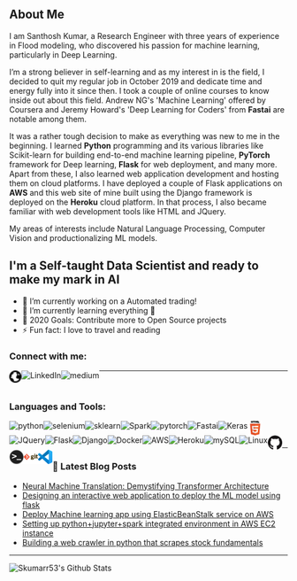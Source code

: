 ## About Me

I am Santhosh Kumar, a Research Engineer with three years of experience in Flood modeling, who discovered his passion for machine learning, particularly in Deep Learning.

I’m a strong believer in self-learning and as my interest in is the field, I decided to quit my regular job in October 2019 and dedicate time and energy fully into it since then. I took a couple of online courses to know inside out about this field. Andrew NG's 'Machine Learning' offered by Coursera and Jeremy Howard's 'Deep Learning for Coders' from **Fastai** are notable among them.

It was a rather tough decision to make as everything was new to me in the beginning. I learned **Python** programming and its various libraries like Scikit-learn for building end-to-end machine learning pipeline, **PyTorch** framework for Deep learning, **Flask** for web deployment, and many more. Apart from these, I also learned web application development and hosting them on cloud platforms. I have deployed a couple of Flask applications on **AWS** and this web site of mine built using the Django framework is deployed on the **Heroku** cloud platform. In that process, I also became familiar with web development tools like HTML and JQuery.

My areas of interests include Natural Language Processing, Computer Vision and productionalizing ML models.

## I'm a Self-taught Data Scientist and ready to make my mark in AI
- 🔭 I’m currently working on a Automated trading!
- 🌱 I’m currently learning everything 🤣
- 🥅 2020 Goals: Contribute more to Open Source projects
- ⚡ Fun fact: I love to travel and reading 

### Connect with me:

[<img align="left" alt="herokum blog" height="22px" src="https://raw.githubusercontent.com/iconic/open-iconic/master/svg/globe.svg" />][website]
[<img align="left" alt="LinkedIn" height="22px" src="https://cdn.jsdelivr.net/npm/simple-icons@v3/icons/linkedin.svg" />][linkedin]
[<img align="left" alt="medium" height="22px" src="https://seeklogo.com/images/M/medium-logo-93CDCF6451-seeklogo.com.png" />][medium]

---
<br />

### Languages and Tools:

<img align="left" alt="python" height="26px" src="https://f1.pngfuel.com/png/835/530/416/python-logo-programming-language-computer-programming-python-programming-basics-for-absolute-beginners-scripting-language-source-code-php-code-climate-inc-png-clip-art-thumbnail.png" />
<img align="left" alt="selenium" height="26px" src="https://cdn.worldvectorlogo.com/logos/selenium-logo.svg"/>
<img align="left" alt="sklearn" height="26px" src="https://scikit-learn.org/stable/_static/scikit-learn-logo-small.png"/>
<img align="left" alt="Spark" height="26px" src="https://upload.wikimedia.org/wikipedia/commons/thumb/f/f3/Apache_Spark_logo.svg/388px-Apache_Spark_logo.svg.png" />
<img align="left" alt="pytorch" height="26px" src="https://www.clipartmax.com/png/middle/322-3225839_tnt-pytorch-machine-learning-logo.png"/>
<img align="left" alt="Fastai" height="26px" src="https://buzz-prod-photos.global.ssl.fastly.net/img/87a50dce-a64d-4747-b152-30f2f13e80ef"/>
<img align="left" alt="Keras" height="26px" src="https://keras.io/img/logo.png"/>
<img align="left" alt="HTML5" height="26px" src="https://raw.githubusercontent.com/github/explore/80688e429a7d4ef2fca1e82350fe8e3517d3494d/topics/html/html.png" />
<img align="left" alt="JQuery" height="26px" src="https://openjsf.org/wp-content/uploads/sites/84/2019/10/jquery-logo-vertical_large_square.png"/>
<img align="left" alt="Flask" height="26px" src="https://flask.palletsprojects.com/en/1.1.x/_images/flask-logo.png" />
<img align="left" alt="Django" height="26px" src="https://res.cloudinary.com/practicaldev/image/fetch/s--966bBjwS--/c_imagga_scale,f_auto,fl_progressive,h_420,q_auto,w_1000/https://dev-to-uploads.s3.amazonaws.com/i/kmflxga9f7qtvj5dzns0.png"/>
<img align="left" alt="Docker" height="26px" src="https://www.docker.com/sites/default/files/d8/styles/role_icon/public/2019-07/vertical-logo-monochromatic.png?itok=erja9lKc"/>
<img align="left" alt="AWS" height="26px" src="https://media-exp1.licdn.com/dms/image/C4D0BAQGzuSBRRRuphw/company-logo_200_200/0?e=2159024400&v=beta&t=Rh5mO2IXBXf7-0BK0CAqkcBipZtgpLe4Oo2ZE7c0T_Y"/>
<img align="left" alt="Heroku" height="26px" src="https://cdn.worldvectorlogo.com/logos/heroku-1.svg"/>
<img align="left" alt="mySQL" height="26px" src="https://e7.pngegg.com/pngimages/170/924/png-clipart-microsoft-sql-server-microsoft-azure-sql-database-microsoft-text-logo.png"/>
<img align="left" alt="Linux" height="26px" src="https://upload.wikimedia.org/wikipedia/commons/thumb/3/35/Tux.svg/150px-Tux.svg.png" />
<img align="left" alt="GitHub" height="26px" src="https://raw.githubusercontent.com/github/explore/78df643247d429f6cc873026c0622819ad797942/topics/github/github.png" />
<img align="left" alt="terminal" height="26px" src="https://raw.githubusercontent.com/github/explore/80688e429a7d4ef2fca1e82350fe8e3517d3494d/topics/terminal/terminal.png" />

<img align="left" alt="Git" height="26px" src="https://raw.githubusercontent.com/github/explore/80688e429a7d4ef2fca1e82350fe8e3517d3494d/topics/git/git.png"/>
<img align="left" alt="Visual Studio Code" height="26px" src="https://raw.githubusercontent.com/github/explore/80688e429a7d4ef2fca1e82350fe8e3517d3494d/topics/visual-studio-code/visual-studio-code.png" />



<br />
<br />

---

### 📕 Latest Blog Posts
<!-- BLOG-POST-LIST:START -->
- [Neural Machine Translation: Demystifying Transformer Architecture](https://medium.com/swlh/neural-machine-translation-demystifying-transformer-architecture-4cb230ca1a67?source=rss-331533054e18------2)
- [Designing an interactive web application to deploy the ML model using flask](https://medium.com/@skumarr53/designing-an-interactive-web-application-to-deploy-the-ml-model-using-flask-9fef575600d2?source=rss-331533054e18------2)
- [Deploy Machine learning app using ElasticBeanStalk service on AWS](https://medium.com/@skumarr53/deploy-machine-learning-app-using-elasticbeanstalk-service-on-aws-849c89745111?source=rss-331533054e18------2)
- [Setting up python+jupyter+spark integrated environment in AWS EC2 instance](https://medium.com/@skumarr53/setting-up-python-jupyter-spark-integrated-environment-in-aws-ec2-instance-6dfd93a85c84?source=rss-331533054e18------2)
- [Building a web crawler in python that scrapes stock fundamentals](https://medium.com/datadriveninvestor/build-a-web-crawler-that-scrapes-stock-fundamentals-in-python-e2d4af56398?source=rss-331533054e18------2)
<!-- BLOG-POST-LIST:END -->

---

<img align="left" alt="Skumarr53's Github Stats" src="https://github-readme-stats.vercel.app/api?username=Skumarr53&show_icons=true&hide_border=true" />

[website]: https://skumar-djangoblog.herokuapp.com/
[twitter]: https://twitter.com/codeSTACKr
[youtube]: https://youtube.com/codeSTACKr
[instagram]: https://instagram.com/codeSTACKr
[linkedin]: https://www.linkedin.com/in/santhosh-kumar-choori/
[webdevplaylist]: https://www.youtube.com/playlist?list=PLkwxH9e_vrAJ0WbEsFA9W3I1W-g_BTsbt
[jsplaylist]: https://www.youtube.com/playlist?list=PLkwxH9e_vrALRJKu7wfXby3MKeflhTu6B
[cssplaylist]: https://www.youtube.com/playlist?list=PLkwxH9e_vrALSdvZuEh6gqQdmDoDIoqz4
[reactplaylist]: https://www.youtube.com/playlist?list=PLkwxH9e_vrAK4TdffpxKY3QGyHCpxFcQ0
[medium]: https://medium.com/@skumarr53
